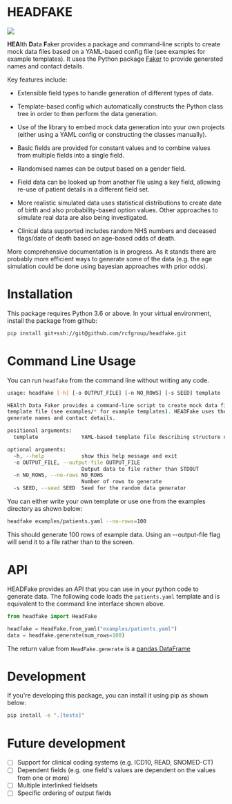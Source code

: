 # HEADFAKE

![](https://github.com/rcfgroup/headfake/workflows/main/badge.svg)

**HEA**lth **D**ata **F**aker provides a package and command-line scripts to create mock data files based on a YAML-based config file (see examples for example templates). It uses the Python package [Faker](https://faker.readthedocs.io/en/master/index.html) to provide generated names and contact details.

Key features include:

* Extensible field types to handle generation of different types of data.

* Template-based config which automatically constructs the Python class tree
in order to then perform the data generation.

* Use of the library to embed mock data generation into your own projects (either using a YAML config or constructing the classes manually).

* Basic fields are provided for constant values and to combine values from multiple fields into a single field.

* Randomised names can be output based on a gender field.

* Field data can be looked up from another file using a key field, allowing re-use of patient details in a different field set.

* More realistic simulated data uses statistical distributions to create date of birth and also probability-based option values. Other approaches to simulate real data are also being investigated.

* Clinical data supported includes random NHS numbers and deceased flags/date of death based on age-based odds of death.

More comprehensive documentation is in progress. As it stands there are probably more efficient ways to generate some of the data (e.g. the age simulation could be done using bayesian approaches with prior odds).

# Installation

This package requires Python 3.6 or above. In your virtual environment, install the package from github:

```bash
pip install git+ssh://git@github.com/rcfgroup/headfake.git
```

# Command Line Usage

You can run `headfake` from the command line without writing any code. 

```bash
usage: headfake [-h] [-o OUTPUT_FILE] [-n NO_ROWS] [-s SEED] template

HEAlth Data Faker provides a command-line script to create mock data files based on a YAML-based 
template file (see examples/* for example templates). HEADFake uses the python package Faker to 
generate names and contact details.

positional arguments:
  template              YAML-based template file describing structure of health data fields to generate

optional arguments:
  -h, --help            show this help message and exit
  -o OUTPUT_FILE, --output-file OUTPUT_FILE
                        Output data to file rather than STDOUT
  -n NO_ROWS, --no-rows NO_ROWS
                        Number of rows to generate
  -s SEED, --seed SEED  Seed for the random data generator
````


You can either write your own template or use one from the examples directory as shown below:

```bash
headfake examples/patients.yaml --no-rows=100
```

This should generate 100 rows of example data. Using an --output-file flag will send it to a file rather than to the screen.  

# API

HEADFake provides an API that you can use in your python code to generate data. The following code loads the `patients.yaml` template and is equivalent to the command line interface shown above.

```python
from headfake import HeadFake

headfake = HeadFake.from_yaml("examples/patients.yaml")
data = headfake.generate(num_rows=100)
```

The return value from `HeadFake.generate` is a [pandas DataFrame](https://pandas.pydata.org/pandas-docs/stable/reference/api/pandas.DataFrame.html)

# Development

If you're developing this package, you can install it using pip as shown below: 

```bash
pip install -e ".[tests]"
```

# Future development
- [ ] Support for clinical coding systems (e.g. ICD10, READ, SNOMED-CT)
- [ ] Dependent fields (e.g. one field's values are dependent on the values from one or more)
- [ ] Multiple interlinked fieldsets
- [ ] Specific ordering of output fields
